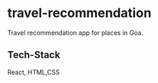# travel-recommendation
Travel recommendation app for places in Goa.

## Tech-Stack
React, HTML,CSS
